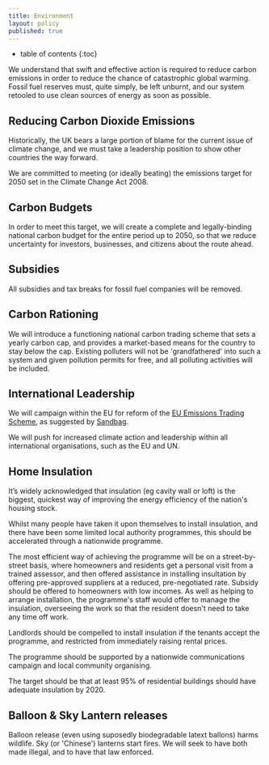 ```yaml
---
title: Environment
layout: policy
published: true
---
```

* table of contents
{:toc}

We understand that swift and effective action is required to reduce carbon emissions
in order to reduce the chance of catastrophic global warming. Fossil fuel reserves
must, quite simply, be left unburnt, and our system retooled to use clean sources
of energy as soon as possible.

## Reducing Carbon Dioxide Emissions

Historically, the UK bears a large portion of blame for the current issue of climate change, and we must take a leadership
position to show other countries the way forward.

We are committed to meeting (or ideally beating) the emissions target for 2050 set in the Climate Change Act 2008.

## Carbon Budgets

In order to meet this target, we will create a complete and legally-binding national carbon
budget for the entire period up to 2050, so that we reduce uncertainty for investors, businesses,
and citizens about the route ahead.

## Subsidies

All subsidies and tax breaks for fossil fuel companies will be removed.

## Carbon Rationing

We will introduce a functioning national carbon trading scheme that sets a yearly carbon cap, and provides a
market-based means for the country to stay below the cap. Existing polluters will not be 'grandfathered' into
such a system and given pollution permits for free, and all polluting activities will be included.

## International Leadership

We will campaign within the EU for reform of the [EU Emissions Trading Scheme](https://en.wikipedia.org/wiki/European_Union_Emission_Trading_Scheme), as suggested by [Sandbag](http://www.sandbag.org.uk/campaigns/).

We will push for increased climate action and leadership within all international organisations, such as the EU and UN.

## Home Insulation

It’s widely acknowledged that insulation (eg cavity wall or loft) is the biggest, quickest way of improving the energy efficiency of the nation's housing stock.

Whilst many people have taken it upon themselves to install insulation, and there have been some limited local authority programmes, this should be accelerated through a nationwide programme.

The most efficient way of achieving the programme will be on a street-by-street basis, where homeowners and residents get a personal visit from a trained assessor, and then offered assistance in installing insultation by offering pre-approved suppliers at a reduced, pre-negotiated rate. Subsidy should be offered to homeowners with low incomes. As well as helping to arrange installation, the programme's staff would offer to manage the insulation, overseeing the work so that the resident doesn't need to take any time off work.

Landlords should be compelled to install insulation if the tenants accept the programme, and restricted from immediately raising rental prices.

The programme should be supported by a nationwide communications campaign and local community organising.

The target should be that at least 95% of residential buildings should have adequate insulation by 2020.

## Balloon & Sky Lantern releases

Balloon release (even using suposedly biodegradable latext ballons) harms wildlife. Sky (or 'Chinese') lanterns start fires. We will seek to have both made illegal, and to have that law enforced.
